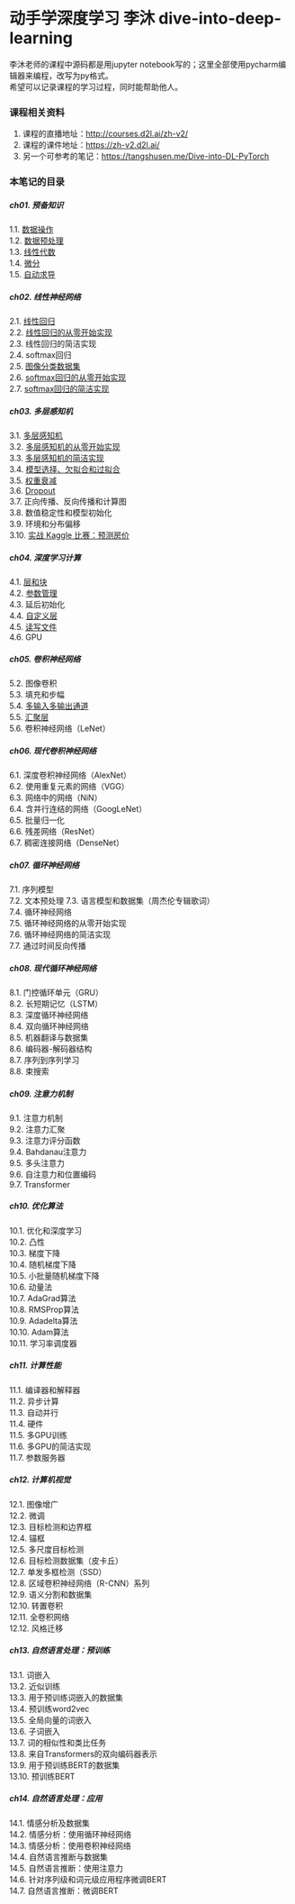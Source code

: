 # 动手学深度学习 李沐 dive-into-deep-learning

李沐老师的课程中源码都是用jupyter notebook写的；这里全部使用pycharm编辑器来编程，改写为py格式。  
希望可以记录课程的学习过程，同时能帮助他人。

### 课程相关资料
1. 课程的直播地址：http://courses.d2l.ai/zh-v2/
2. 课程的课件地址：https://zh-v2.d2l.ai/
3. 另一个可参考的笔记：https://tangshusen.me/Dive-into-DL-PyTorch

### 本笔记的目录
##### ch01. 预备知识  
1.1. [数据操作](https://github.com/Miraclelucy/dive-into-deep-learning/blob/main/ch01/01-ndarray.py)  
1.2. [数据预处理](https://github.com/Miraclelucy/dive-into-deep-learning/blob/main/ch01/02-pandas.py)  
1.3. [线性代数](https://github.com/Miraclelucy/dive-into-deep-learning/blob/main/ch01/03-linear-algebra.py)  
1.4. [微分](https://github.com/Miraclelucy/dive-into-deep-learning/blob/main/ch01/04-calculus.py)  
1.5. [自动求导](https://github.com/Miraclelucy/dive-into-deep-learning/blob/main/ch01/05-autograd.py)  
##### ch02. 线性神经网络  
2.1. [线性回归](https://github.com/Miraclelucy/dive-into-deep-learning/blob/main/ch02/01-linear-regression.py)  
2.2. [线性回归的从零开始实现](https://github.com/Miraclelucy/dive-into-deep-learning/blob/main/ch02/02-linear-regression-scratch.py)  
2.3. 线性回归的简洁实现  
2.4. softmax回归  
2.5. [图像分类数据集](https://github.com/Miraclelucy/dive-into-deep-learning/blob/main/d2lutil/common.py)  
2.6. [softmax回归的从零开始实现](https://github.com/Miraclelucy/dive-into-deep-learning/blob/main/ch02/03-softmax-linear-regression-scratch.py)  
2.7. [softmax回归的简洁实现](https://github.com/Miraclelucy/dive-into-deep-learning/blob/main/ch02/04-softmax-linear-regression-concise.py)  
##### ch03. 多层感知机  
3.1. [多层感知机](https://github.com/Miraclelucy/dive-into-deep-learning/blob/main/ch03/01-mlp.py)  
3.2. [多层感知机的从零开始实现](https://github.com/Miraclelucy/dive-into-deep-learning/blob/main/ch03/02-mlp-from-zero.py)  
3.3. [多层感知机的简洁实现](https://github.com/Miraclelucy/dive-into-deep-learning/blob/main/ch03/03-mlp-simple.py)  
3.4. [模型选择、欠拟合和过拟合](https://github.com/Miraclelucy/dive-into-deep-learning/blob/main/ch03/04-underfit-overfit.py)  
3.5. [权重衰减](https://github.com/Miraclelucy/dive-into-deep-learning/blob/main/ch03/05-weight-decay-simple.py)  
3.6. [Dropout](https://github.com/Miraclelucy/dive-into-deep-learning/blob/main/ch03/06-dropout-simple.py)  
3.7. 正向传播、反向传播和计算图  
3.8. 数值稳定性和模型初始化  
3.9. 环境和分布偏移  
3.10. [实战 Kaggle 比赛：预测房价](https://github.com/Miraclelucy/dive_into_deep_learning/blob/main/ch03/10-kaggle-house-price.py)   
##### ch04. 深度学习计算  
4.1. [层和块](https://github.com/Miraclelucy/dive-into-deep-learning/blob/main/ch04/01-model-construction.py)  
4.2. [参数管理](https://github.com/Miraclelucy/dive-into-deep-learning/blob/main/ch04/02-parameters.py)  
4.3. 延后初始化  
4.4. [自定义层](https://github.com/Miraclelucy/dive-into-deep-learning/blob/main/ch04/03-custom-layer.py)  
4.5. [读写文件](https://github.com/Miraclelucy/dive-into-deep-learning/blob/main/ch04/04-read-write.py)  
4.6. GPU  
##### ch05. 卷积神经网络   
5.2. 图像卷积    
5.3. 填充和步幅  
5.4. [多输入多输出通道](https://github.com/Miraclelucy/dive-into-deep-learning/blob/main/ch05/03-channels.py)  
5.5. [汇聚层](https://github.com/Miraclelucy/dive-into-deep-learning/blob/main/ch05/04-pooling.py)  
5.6. 卷积神经网络（LeNet） 
##### ch06. 现代卷积神经网络  
6.1. 深度卷积神经网络（AlexNet）  
6.2. 使用重复元素的网络（VGG）  
6.3. 网络中的网络（NiN）  
6.4. 含并行连结的网络（GoogLeNet）  
6.5. 批量归一化  
6.6. 残差网络（ResNet）  
6.7. 稠密连接网络（DenseNet） 
##### ch07.  循环神经网络
7.1. 序列模型  
7.2. 文本预处理 
7.3. 语言模型和数据集（周杰伦专辑歌词）  
7.4. 循环神经网络  
7.5. 循环神经网络的从零开始实现  
7.6. 循环神经网络的简洁实现  
7.7. 通过时间反向传播  
##### ch08.  现代循环神经网络  
8.1. 门控循环单元（GRU）    
8.2. 长短期记忆（LSTM）    
8.3. 深度循环神经网络    
8.4. 双向循环神经网络    
8.5. 机器翻译与数据集    
8.6. 编码器-解码器结构  
8.7. 序列到序列学习  
8.8. 束搜索  
##### ch09.  注意力机制  
9.1. 注意力机制    
9.2. 注意力汇聚    
9.3. 注意力评分函数   
9.4. Bahdanau注意力    
9.5. 多头注意力  
9.6. 自注意力和位置编码   
9.7. Transformer  
##### ch10.  优化算法  
10.1. 优化和深度学习  
10.2. 凸性  
10.3. 梯度下降  
10.4. 随机梯度下降  
10.5. 小批量随机梯度下降  
10.6. 动量法    
10.7. AdaGrad算法  
10.8. RMSProp算法  
10.9. Adadelta算法  
10.10. Adam算法  
10.11. 学习率调度器  
##### ch11.  计算性能
11.1. 编译器和解释器   
11.2. 异步计算  
11.3. 自动并行  
11.4. 硬件  
11.5. 多GPU训练  
11.6. 多GPU的简洁实现  
11.7. 参数服务器  
##### ch12.  计算机视觉
12.1. 图像增广  
12.2. 微调  
12.3. 目标检测和边界框  
12.4. 锚框   
12.5. 多尺度目标检测  
12.6. 目标检测数据集（皮卡丘）   
12.7. 单发多框检测（SSD）  
12.8. 区域卷积神经网络（R-CNN）系列  
12.9. 语义分割和数据集  
12.10. 转置卷积  
12.11. 全卷积网络  
12.12. 风格迁移 
##### ch13.  自然语言处理：预训练
13.1. 词嵌入  
13.2. 近似训练  
13.3. 用于预训练词嵌入的数据集  
13.4. 预训练word2vec  
13.5. 全局向量的词嵌入  
13.6. 子词嵌入  
13.7. 词的相似性和类比任务  
13.8. 来自Transformers的双向编码器表示  
13.9. 用于预训练BERT的数据集  
13.10. 预训练BERT  
##### ch14.  自然语言处理：应用
14.1. 情感分析及数据集   
14.2. 情感分析：使用循环神经网络  
14.3. 情感分析：使用卷积神经网络  
14.4. 自然语言推断与数据集  
14.5. 自然语言推断：使用注意力  
14.6. 针对序列级和词元级应用程序微调BERT  
14.7. 自然语言推断：微调BERT  

